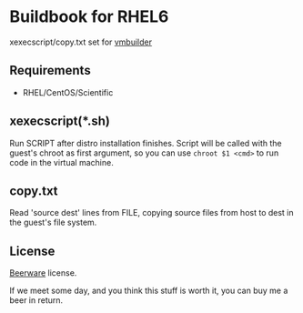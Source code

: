 Buildbook for RHEL6
===================

xexecscript/copy.txt set for [vmbuilder](https://github.com/hansode/vmbuilder)

Requirements
------------

+ RHEL/CentOS/Scientific

xexecscript(*.sh)
-----------------

Run SCRIPT after distro installation finishes.
Script will be called with the guest's chroot as first argument, so you can use `chroot $1 <cmd>` to run code in the virtual machine.

copy.txt
--------

Read 'source dest' lines from FILE, copying  source  files  from host to dest in the guest's file system.

License
-------

[Beerware](http://en.wikipedia.org/wiki/Beerware) license.

If we meet some day, and you think this stuff is worth it, you can buy me a beer in return.
